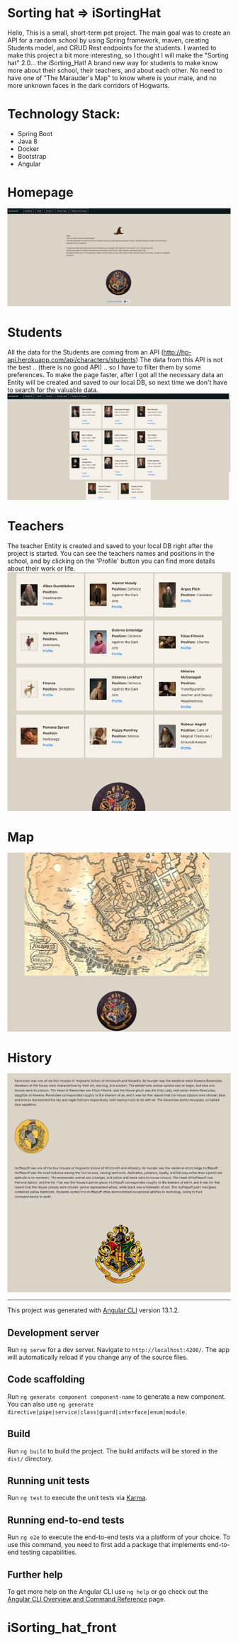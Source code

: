 # Sorting hat => iSortingHat
Hello, 
This is a small, short-term pet project. 
The main goal was to create an API for a random school by using Spring framework, maven, creating Students model, and CRUD Rest endpoints for the students.
I wanted to make this project a bit more interesting, so I thought I will make the "Sorting hat" 2.0... the iSorting_Hat! 
A brand new way for students to make know more about their school, their teachers, and about each other. 
No need to have one of "The Marauder's Map" to know where is your mate, and no more unknown faces in the dark corridors of Hogwarts.

# Technology Stack:
- Spring Boot
- Java 8
- Docker
- Bootstrap
- Angular

# Homepage
![alt text](img/home_page.png)   
# Students
All the data for the Students are coming from an API (http://hp-api.herokuapp.com/api/characters/students)
The data from this API is not the best .. (there is no good API) .. so I have to filter them by some preferences. 
To make the page faster, after I got all the necessary data an Entity will be created and saved to our local DB, so next time we don't have to search for the 
valuable data. 
![alt text](img/students.png)
# Teachers 
The teacher Entity is created and saved to your local DB right after the project is started.
You can see the teachers names and positions in the school, and by clicking on the 'Profile' button you can find more details about their work or life.
![alt text](img/teachers.png)   
# Map
![alt text](img/map.png)
# History
![alt text](img/house_story.png)   




------------------------------------------------------------------------------------------------------------------------


This project was generated with [Angular CLI](https://github.com/angular/angular-cli) version 13.1.2.

## Development server

Run `ng serve` for a dev server. Navigate to `http://localhost:4200/`. The app will automatically reload if you change any of the source files.

## Code scaffolding

Run `ng generate component component-name` to generate a new component. You can also use `ng generate directive|pipe|service|class|guard|interface|enum|module`.

## Build

Run `ng build` to build the project. The build artifacts will be stored in the `dist/` directory.

## Running unit tests

Run `ng test` to execute the unit tests via [Karma](https://karma-runner.github.io).

## Running end-to-end tests

Run `ng e2e` to execute the end-to-end tests via a platform of your choice. To use this command, you need to first add a package that implements end-to-end testing capabilities.

## Further help

To get more help on the Angular CLI use `ng help` or go check out the [Angular CLI Overview and Command Reference](https://angular.io/cli) page.
# iSorting_hat_front
